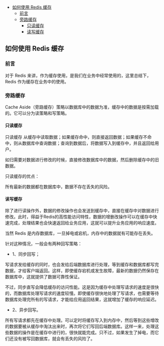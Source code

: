 <!-- START doctoc generated TOC please keep comment here to allow auto update -->
<!-- DON'T EDIT THIS SECTION, INSTEAD RE-RUN doctoc TO UPDATE -->

- [如何使用 Redis 缓存](#%E5%A6%82%E4%BD%95%E4%BD%BF%E7%94%A8-redis-%E7%BC%93%E5%AD%98)
  - [前言](#%E5%89%8D%E8%A8%80)
  - [旁路缓存](#%E6%97%81%E8%B7%AF%E7%BC%93%E5%AD%98)
    - [只读缓存](#%E5%8F%AA%E8%AF%BB%E7%BC%93%E5%AD%98)
    - [读写缓存](#%E8%AF%BB%E5%86%99%E7%BC%93%E5%AD%98)

<!-- END doctoc generated TOC please keep comment here to allow auto update -->

## 如何使用 Redis 缓存

### 前言

对于 Redis 来讲，作为缓存使用，是我们在业务中经常使用的，这里总结下，Redis 作为缓存在业务中的使用。  

### 旁路缓存

Cache Aside（旁路缓存）策略以数据库中的数据为准，缓存中的数据是按需加载的。它可以分为读策略和写策略。   

#### 只读缓存

只读缓存 从缓存中读取数据；如果缓存命中，则直接返回数据；如果缓存不命中，则从数据库中查询数据；查询到数据后，将数据写入到缓存中，并且返回给用户。  

如归需要对数据进行修改的时候，直接修改数据库中的数据，然后删除缓存中的旧数据。   

只读缓存的优点：  

所有最新的数据都在数据库中，数据不存在丢失的风险。    

#### 读写缓存

除了进行读操作外，数据的修改操作也会发送到缓存中，直接在缓存中对数据进行修改。此时，得益于Redis的高性能访问特性，数据的增删改操作可以在缓存中快速完成，处理结果也会快速返回给业务应用，这就可以提升业务应用的响应速度。  

当然 Redis 是内存数据库，一旦掉电或宕机，内存中的数据就有可能存在丢失。  

针对这种情况，一般会有两种回写策略：  

- 1、同步回写；  

写请求发给缓存的同时，也会发给后端数据库进行处理，等到缓存和数据库都写完数据，才给客户端返回。这样，即使缓存宕机或发生故障，最新的数据仍然保存在数据库中，这就提供了数据可靠性保证。  

不过，同步直写会降低缓存的访问性能。这是因为缓存中处理写请求的速度是很快的，而数据库处理写请求的速度较慢。即使缓存很快地处理了写请求，也需要等待数据库处理完所有的写请求，才能给应用返回结果，这就增加了缓存的响应延迟。  

- 2、异步回写。  

所有写请求都先在缓存中处理。可以定时将缓存写入到内存中，然后等到这些增改的数据要被从缓存中淘汰出来时，再次将它们写回后端数据库。这样一来，处理这些数据的操作是在缓存中进行的，很快就能完成。只不过，如果发生了掉电，而它们还没有被写回数据库，就会有丢失的风险了。    
